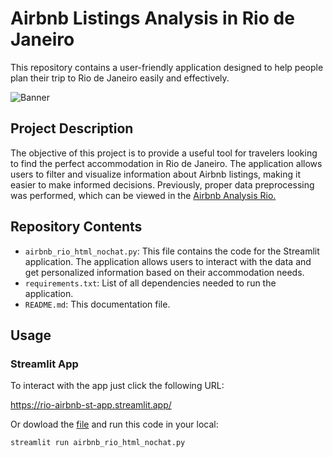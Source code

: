 # Airbnb Listings Analysis in Rio de Janeiro

This repository contains  a user-friendly application designed to help people plan their trip to Rio de Janeiro easily and effectively. 

![Banner](https://images.adsttc.com/media/images/6449/6c61/2def/3401/7a85/1139/slideshow/a-historia-do-calcadao-de-copacabana_3.jpg?1682533486)

## Project Description

The objective of this project is to provide a useful tool for travelers looking to find the perfect accommodation in Rio de Janeiro. The application allows users to filter and visualize information about Airbnb listings, making it easier to make informed decisions. Previously, proper data preprocessing was performed, which can be viewed in the [Airbnb Analysis Rio.](https://github.com/juuliquintana/airbnb-rio-streamlit-app)

## Repository Contents

- `airbnb_rio_html_nochat.py`: This file contains the code for the Streamlit application. The application allows users to interact with the data and get personalized information based on their accommodation needs.
- `requirements.txt`: List of all dependencies needed to run the application.
- `README.md`: This documentation file.

## Usage

### Streamlit App

To interact with the app just click the following URL: 

https://rio-airbnb-st-app.streamlit.app/

Or dowload the [file](https://github.com/MarBenitez/airbnb-rio-streamlit-app/blob/main/airbnb_rio_html_nochat.py) and run this code in your local:

```sh
streamlit run airbnb_rio_html_nochat.py